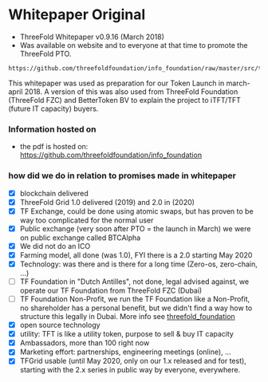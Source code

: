 # Whitepaper Original

- ThreeFold Whitepaper v0.9.16 (March 2018)
- Was available on website and to everyone at that time to promote the ThreeFold PTO.

```pdf
https://github.com/threefoldfoundation/info_foundation/raw/master/src/token/whitepaper_history/ThreeFold%20Whitepaper%20v0.9.16.pdf
```

This whitepaper was used as preparation for our Token Launch in march-april 2018.
A version of this was also used from ThreeFold Foundation (ThreeFold FZC) and BetterToken BV to explain the project to iTFT/TFT (future IT capacity) buyers.

### Information hosted on

- the pdf is hosted on: https://github.com/threefoldfoundation/info_foundation

### how did we do in relation to promises made in whitepaper

- [X] blockchain delivered
- [X] ThreeFold Grid 1.0 delivered (2019) and 2.0 in (2020)
- [X] TF Exchange, could be done using atomic swaps, but has proven to be way too complicated for the normal user
- [X] Public exchange (very soon after PTO = the launch in March) we were on public exchange called BTCAlpha
- [X] We did not do an ICO
- [X] Farming model, all done (was 1.0), FYI there is a 2.0 starting May 2020
- [X] Technology: was there and is there for a long time (Zero-os, zero-chain, ...)
- [ ] TF Foundation in "Dutch Antilles", not done, legal advised against, we operate our TF Foundation from ThreeFold FZC (Dubai)
- [ ] TF Foundation Non-Profit, we run the TF Foundation like a Non-Profit, no shareholder has a personal benefit, but we didn't find a way how to structure this legally in Dubai. More info see [threefold_foundation](threefold_foundation)
- [X] open source technology
- [X] utility: TFT is like a utility token, purpose to sell & buy IT capacity
- [X] Ambassadors, more than 100 right now
- [X] Marketing effort: partnerships, engineering meetings (online), ...
- [X] TFGrid usable (until May 2020, only on our 1.x released and for test), starting with the 2.x series in public way by everyone, everywhere.
